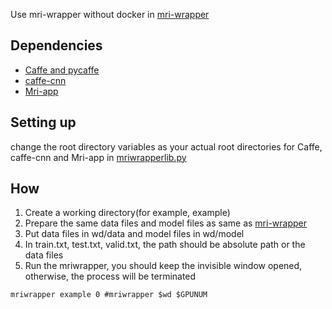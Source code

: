Use mri-wrapper without docker in [mri-wrapper](https://github.com/gifford-lab/mri-wrapper)

## Dependencies
* [Caffe and pycaffe](http://caffe.berkeleyvision.org/installation.html)
* [caffe-cnn](https://github.com/gifford-lab/caffe-cnn)
* [Mri-app](http://mri.readthedocs.org/en/latest/index.html)

## Setting up
change the root directory variables as your actual root directories for Caffe, caffe-cnn and Mri-app in [mriwrapperlib.py](https://github.com/RickyChanWL/mri-wrapper-no-docker/blob/master/mriwrapperlib.py)

## How
1. Create a working directory(for example, example)
2. Prepare the same data files and model files as same as [mri-wrapper](https://github.com/gifford-lab/mri-wrapper)
3. Put data files in wd/data and model files in wd/model
4. In train.txt, test.txt, valid.txt, the path should be absolute path or the data files
5. Run the mriwrapper, you should keep the invisible window opened, otherwise, the process will be terminated
```
mriwrapper example 0 #mriwrapper $wd $GPUNUM
```
